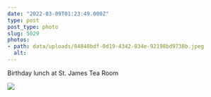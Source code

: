 ```yaml
---
date: "2022-03-09T01:23:49.000Z"
type: post 
post_type: photo
slug: 5029
photos: 
- path: data/uploads/84840bdf-0d19-4342-834e-92198bd9738b.jpeg
  alt: 
---
```

Birthday lunch at St. James Tea Room


![](https://brandontreb.com/data/uploads/84840bdf-0d19-4342-834e-92198bd9738b.jpeg)
